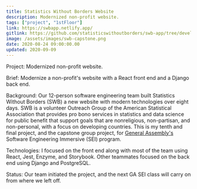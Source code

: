 ```yaml
---
title: Statistics Without Borders Website
description: Modernized non-profit website.
tags: ["project", "1stFloor"]
link: https://swbapp.netlify.app/
gitlink: https://github.com/statisticswithoutborders/swb-app/tree/develop/client
image: /assets/images/swb-capstone.png
date: 2020-08-24 09:00:00.00
updated: 2020-09-09
---
```


Project: Modernized non-profit website.

Brief: Modernize a non-profit's website with a React front end and a Django back end.

Background: Our 12-person software engineering team built Statistics Without Borders (SWB) a new website with modern technologies over eight days. SWB is a volunteer Outreach Group of the American Statistical Association that provides pro bono services in statistics and data science for public benefit that support goals that are nonreligious, non-partisan, and non-personal, with a focus on developing countries. This is my tenth and final project, and the capstone group project, for [General Assembly's](https://generalassemb.ly/ "General Assembly homepage") Software Engineering Immersive (SEI) program.

Technologies: I focused on the front end along with most of the team using React, Jest, Enzyme, and Storybook. Other teammates focused on the back end using Django and PostgreSQL.

Status: Our team initiated the project, and the next GA SEI class will carry on from where we left off.
